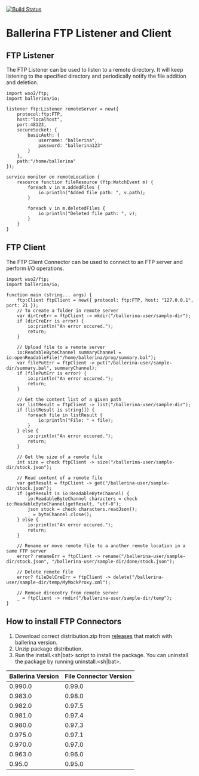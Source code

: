 [![Build Status](https://travis-ci.org/wso2-ballerina/module-ftp.svg?branch=master)](https://travis-ci.org/wso2-ballerina/module-ftp)

# **Ballerina FTP Listener and Client**

## FTP Listener
The FTP Listener can be used to listen to a remote directory. It will keep listening to the specified directory and periodically notify the file addition and deletion.
```ballerina
import wso2/ftp;
import ballerina/io;

listener ftp:Listener remoteServer = new({
    protocol:ftp:FTP,
    host:"localhost",
    port:48123,
    secureSocket: {
        basicAuth: {
            username: "ballerina",
            password: "ballerina123"
        }
    },
    path:"/home/ballerina"
});

service monitor on remoteLocation {
    resource function fileResource (ftp:WatchEvent m) {
        foreach v in m.addedFiles {
            io:println("Added file path: ", v.path);
        }
        
        foreach v in m.deletedFiles {
            io:println("Deleted file path: ", v);
        }
    }
}
```

## FTP Client
The FTP Client Connector can be used to connect to an FTP server and perform I/O operations.
```ballerina
import wso2/ftp;
import ballerina/io;
    
function main (string... args) {
    ftp:Client ftpClient = new({ protocol: ftp:FTP, host: "127.0.0.1", port: 21 });
    // To create a folder in remote server
    var dirCreErr = ftpClient -> mkdir("/ballerina-user/sample-dir");
    if (dirCreErr is error) {
        io:println("An error occured.");
        return;
    }
    
    // Upload file to a remote server
    io:ReadableByteChannel summaryChannel = io:openReadableFile("/home/ballerina/prog/summary.bal");
    var filePutErr = ftpClient -> put("/ballerina-user/sample-dir/summary.bal", summaryChannel);    
    if (filePutErr is error) {
        io:println("An error occured.");
        return;
    }
    
    // Get the content list of a given path
    var listResult = ftpClient -> list("/ballerina-user/sample-dir");
    if (listResult is string[]) {
        foreach file in listResult {
            io:println("File: " + file);
        }
    } else {
        io:println("An error occured.");
        return;
    }
    
    // Get the size of a remote file
    int size = check ftpClient -> size("/ballerina-user/sample-dir/stock.json");
    
    // Read content of a remote file
    var getResult = ftpClient -> get("/ballerina-user/sample-dir/stock.json");
    if (getResult is io:ReadableByteChannel) {
        io:ReadableByteChannel characters = check io:ReadableByteChannel(getResult, "utf-8");
        json stock = check characters.readJson();
        _ = byteChannel.close();
    } else {
        io:println("An error occured.");
        return;
    }
    
    // Rename or move remote file to a another remote location in a same FTP server
    error? renameErr = ftpClient -> rename("/ballerina-user/sample-dir/stock.json", "/ballerina-user/sample-dir/done/stock.json");
    
    // Delete remote file
    error? fileDelCreErr = ftpClient -> delete("/ballerina-user/sample-dir/temp/MyMockProxy.xml");
    
    // Remove direcotry from remote server 
    _ = ftpClient -> rmdir("/ballerina-user/sample-dir/temp");  
}
```
## How to install FTP Connectors
1. Download correct distribution.zip from [releases](https://github.com/wso2-ballerina/module-ftp/releases) that match with ballerina 
  version.
2. Unzip package distribution.
3. Run the install.<sh|bat> script to install the package. You can uninstall the package by running uninstall.<sh|bat>.

| Ballerina Version | File Connector Version |
| ----------------- | ---------------------- |
| 0.990.0| 0.99.0 |
| 0.983.0| 0.98.0 |
| 0.982.0| 0.97.5 |
| 0.981.0| 0.97.4 |
| 0.980.0| 0.97.3 |
| 0.975.0| 0.97.1 |
| 0.970.0| 0.97.0 |
| 0.963.0| 0.96.0 |
| 0.95.0 | 0.95.0 |
